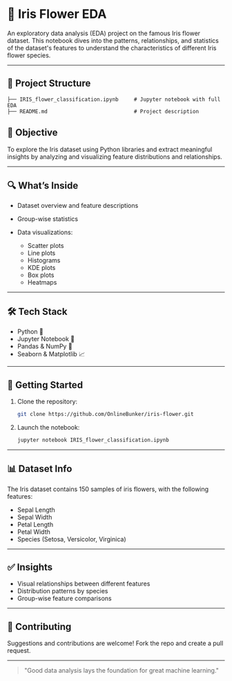 # 🌸 Iris Flower EDA

An exploratory data analysis (EDA) project on the famous Iris flower dataset. This notebook dives into the patterns, relationships, and statistics of the dataset's features to understand the characteristics of different Iris flower species.

---

## 📂 Project Structure

```
├── IRIS_flower_classification.ipynb     # Jupyter notebook with full EDA
├── README.md                            # Project description
```

## 📌 Objective

To explore the Iris dataset using Python libraries and extract meaningful insights by analyzing and visualizing feature distributions and relationships.

---

## 🔍 What’s Inside

* Dataset overview and feature descriptions
* Group-wise statistics
* Data visualizations:

  * Scatter plots
  * Line plots
  * Histograms
  * KDE plots
  * Box plots
  * Heatmaps

---

## 🛠️ Tech Stack

* Python 🐍
* Jupyter Notebook 📓
* Pandas & NumPy 🧮
* Seaborn & Matplotlib 📈

---

## 🚀 Getting Started

1. Clone the repository:

   ```bash
   git clone https://github.com/OnlineBunker/iris-flower.git
   ```

2. Launch the notebook:

   ```bash
   jupyter notebook IRIS_flower_classification.ipynb
   ```

---

## 📊 Dataset Info

The Iris dataset contains 150 samples of iris flowers, with the following features:

* Sepal Length
* Sepal Width
* Petal Length
* Petal Width
* Species (Setosa, Versicolor, Virginica)

---

## ✅ Insights

* Visual relationships between different features
* Distribution patterns by species
* Group-wise feature comparisons

---

## 🤝 Contributing

Suggestions and contributions are welcome! Fork the repo and create a pull request.

---

> "Good data analysis lays the foundation for great machine learning."
